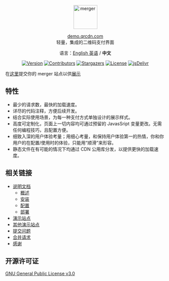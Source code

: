<p align="center">
  <a href="https://merger.huangxin.org">
    <img alt="merger" src="https://ae01.alicdn.com/kf/HTB1M9ondUKF3KVjSZFE760ExFXae.png" height="75">
  </a>
</p>

<p align="center">
<a href="https://qr.huangxin.org">demo.qrcdn.com</a>
<br>
轻量，集成的二维码支付界面
</p>
<p align="center">
语言：<a href="/README.md">English 英语</a> / <strong>中文</strong>
</p>


<p align="center">
<a href="https://github.com/qr-merger/merger/releases"><img alt="Version" src="https://img.shields.io/github/release/qr-merger/merger/all.svg?style=flat-square"/></a>
<a href="https://github.com/qr-merger/merger/graphs/contributors"><img alt="Contributors" src="https://img.shields.io/github/contributors/qr-merger/merger.svg?style=flat-square"/></a>
<a href="https://github.com/qr-merger/merger/stargazers"><img alt="Stargazers" src="https://img.shields.io/github/stars/qr-merger/merger.svg?style=flat-square"/></a>
<a href="https://github.com/qr-merger/merger/blob/master/LICENSE"><img alt="License" src="https://img.shields.io/github/license/qr-merger/merger.svg?style=flat-square"/></a>
<a href="https://www.jsdelivr.com/package/gh/qr-merger/merger"><img alt="jsDelivr" src="https://data.jsdelivr.com/v1/package/gh/qr-merger/merger/badge"/></a>
</p>

在[这里](https://github.com/qr-merger/merger/issues/4)提交你的 merger 站点以供[展示](https://merger.huangxin.org/#/?id=%e5%85%b6%e4%bb%96%e6%bc%94%e7%a4%ba%e7%ab%99%e7%82%b9)

## 特性

- 最少的请求数，最快的加载速度。
- 详尽的代码注释，方便后续开发。
- 结合实际使用场景，为每一种支付方式单独设计的展示样式。
- 高度可定制化，页面上一切内容均可通过预留的 JavasSript 变量更改。无需任何编程技巧，且配置方便。
- 细致入深的用户体验考量；用细心考量，和保持用户体验第一的热情，你和你用户的在配置/使用时的体验，只能用“顺滑”来形容。
- 静态文件在有可能的情况下均通过 CDN 公用库分发，以提供更快的加载速度。

## 相关链接

- [说明文档](https://merger.huangxin.org/cn/categories/docs/)
  - [概述](https://merger.huangxin.org/docs/introduction)
  - [安装](https://merger.huangxin.org/docs/install)
  - [配置](https://merger.huangxin.org/docs/configure)
  - [部署](https://merger.huangxin.org/docs/deploy)
- [演示站点](https://qr.huangxin.org)
- [其他演示站点](https://merger.huangxin.org/cn/docs/introduction#%E5%85%B6%E4%BB%96%E6%BC%94%E7%A4%BA%E7%AB%99%E7%82%B9)
- [提交问题](https://github.com/qr-merger/merger/issues)
- [合并请求](https://github.com/qr-merger/merger/pulls)
- [感谢](https://merger.huangxin.org/cn/docs/introduction#%E6%84%9F%E8%B0%A2)

## 开源许可证

[GNU General Public License v3.0](https://github.com/qr-merger/merger/blob/master/LICENSE)
